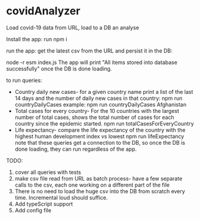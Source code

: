 # covidAnalyzer
Load covid-19 data from URL, load to a DB an analyse 

Install the app:
run npm i

run the app: get the latest csv from the URL and persist it in the DB:

node -r esm index.js
The app will print "All items stored into database successfully" once the DB is done loading.

to run queries:
* Country daily new cases- for a given country name print a list of the last 14 days and the number of daily new cases in that country:
    npm run countryDailyCases <country name>        example: npm run countryDailyCases Afghanistan
* Total cases for every country- For the 10 countries with the largest number of total cases,
  shows the total number of cases for each country since the epidemic started.
    npm run totalCasesForEveryCountry
* Life expectancy- compare the life expectancy of the country with the highest human development index vs lowest
    npm run lifeExpectancy
note that these queries get a connection to the DB, so once the DB is done loading, they can run regardless of the app.

TODO:
1. cover all queries with tests
2. make csv file read from URL as batch process-
   have a few separate calls to the csv, each one working on a different part of the file
3. There is no need to load the huge csv into the DB from scratch every time. Incremental loud should suffice.
4. Add typeScript support
5. Add config file
